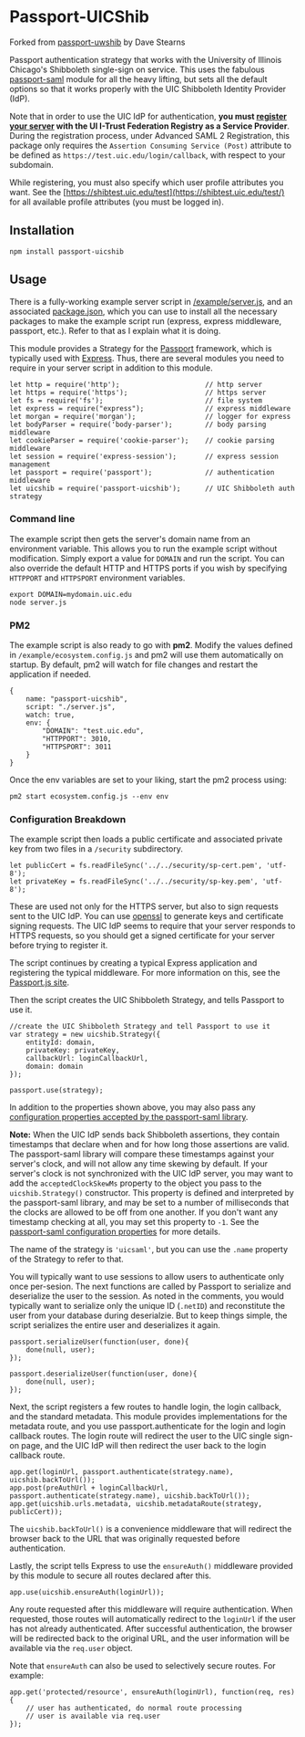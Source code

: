 Passport-UICShib
===============

Forked from [passport-uwshib](https://github.com/drstearns/passport-uwshib) by Dave Stearns

Passport authentication strategy that works with the University of Illinois Chicago's Shibboleth single-sign on service. This uses the fabulous [passport-saml](https://github.com/bergie/passport-saml) module for all the heavy lifting, but sets all the default options so that it works properly with the UIC Shibboleth Identity Provider (IdP).

Note that in order to use the UIC IdP for authentication, **you must [register your server](https://itrust.illinois.edu/federationregistry) with the UI I-Trust Federation Registry as a Service Provider**. During the registration process, under Advanced SAML 2 Registration, this package only requires the `Assertion Consuming Service (Post)` attribute to be defined as `https://test.uic.edu/login/callback`, with respect to your subdomain.

While registering, you must also specify which user profile attributes you want. See the [https://shibtest.uic.edu/test](https://shibtest.uic.edu/test/) for all available profile attributes (you must be logged in).

Installation
------------
    npm install passport-uicshib

Usage
-----
There is a fully-working example server script in [/example/server.js](https://github.com/rak3rman/passport-uicshib/blob/master/example/server.js), and an associated [package.json](ttps://github.com/rak3rman/passport-uicshib/blob/master/example/package.json), which you can use to install all the necessary packages to make the example script run (express, express middleware, passport, etc.). Refer to that as I explain what it is doing.

This module provides a Strategy for the [Passport](http://passportjs.org/) framework, which is typically used with [Express](http://expressjs.com/). Thus, there are several modules you need to require in your server script in addition to this module.

    let http = require('http');                     // http server
    let https = require('https');                   // https server
    let fs = require('fs');                         // file system
    let express = require("express");               // express middleware
    let morgan = require('morgan');                 // logger for express
    let bodyParser = require('body-parser');        // body parsing middleware
    let cookieParser = require('cookie-parser');    // cookie parsing middleware
    let session = require('express-session');       // express session management
    let passport = require('passport');             // authentication middleware
    let uicshib = require('passport-uicshib');      // UIC Shibboleth auth strategy

### Command line

The example script then gets the server's domain name from an environment variable. This allows you to run the example script without modification. Simply export a value for `DOMAIN` and run the script. You can also override the default HTTP and HTTPS ports if you wish by specifying `HTTPPORT` and `HTTPSPORT` environment variables.

    export DOMAIN=mydomain.uic.edu
    node server.js

### PM2

The example script is also ready to go with **pm2**. Modify the values defined in `/example/ecosystem.config.js` and pm2 will use them automatically on startup. By default, pm2 will watch for file changes and restart the application if needed.

    {
        name: "passport-uicshib",
        script: "./server.js",
        watch: true,
        env: {
            "DOMAIN": "test.uic.edu",
            "HTTPPORT": 3010,
            "HTTPSPORT": 3011
        }    
    } 

Once the env variables are set to your liking, start the pm2 process using:

    pm2 start ecosystem.config.js --env env

### Configuration Breakdown

The example script then loads a public certificate and associated private key from two files in a `/security` subdirectory.

    let publicCert = fs.readFileSync('../../security/sp-cert.pem', 'utf-8');
    let privateKey = fs.readFileSync('../../security/sp-key.pem', 'utf-8');

These are used not only for the HTTPS server, but also to sign requests sent to the UIC IdP. You can use [openssl](http://www.sslshopper.com/article-most-common-openssl-commands.html) to generate keys and certificate signing requests. The UIC IdP seems to require that your server responds to HTTPS requests, so you should get a signed certificate for your server before trying to register it.

The script continues by creating a typical Express application and registering the typical middleware. For more information on this, see the [Passport.js site](http://passportjs.org/).

Then the script creates the UIC Shibboleth Strategy, and tells Passport to use it.

    //create the UIC Shibboleth Strategy and tell Passport to use it
    var strategy = new uicshib.Strategy({
        entityId: domain,
        privateKey: privateKey,
        callbackUrl: loginCallbackUrl,
        domain: domain
    });

    passport.use(strategy);

In addition to the properties shown above, you may also pass any [configuration properties accepted by the passport-saml library](https://github.com/bergie/passport-saml/blob/master/README.md#configure-strategy).

**Note:** When the UIC IdP sends back Shibboleth assertions, they contain timestamps that declare when and for how long those assertions are valid. The passport-saml library will compare these timestamps against your server's clock, and will not allow any time skewing by default. If your server's clock is not synchronized with the UIC IdP server, you may want to add the `acceptedClockSkewMs` property to the object you pass to the `uicshib.Strategy()` constructor. This property is defined and interpreted by the passport-saml library, and may be set to a number of milliseconds that the clocks are allowed to be off from one another. If you don't want any timestamp checking at all, you may set this property to `-1`. See the [passport-saml configuration properties](https://github.com/bergie/passport-saml/blob/master/README.md#configure-strategy) for more details.

The name of the strategy is `'uicsaml'`, but you can use the `.name` property of the Strategy to refer to that.

You will typically want to use sessions to allow users to authenticate only once per-sesion. The next functions are called by Passport to serialize and deserialize the user to the session. As noted in the comments, you would typically want to serialize only the unique ID (`.netID`) and reconstitute the user from your database during deserialzie. But to keep things simple, the script serializes the entire user and deserializes it again.

    passport.serializeUser(function(user, done){
        done(null, user);
    });

    passport.deserializeUser(function(user, done){
        done(null, user);
    });

Next, the script registers a few routes to handle login, the login callback, and the standard metadata. This module provides implementations for the metadata route, and you use passport.authenticate for the login and login callback routes. The login route will redirect the user to the UIC single sign-on page, and the UIC IdP will then redirect the user back to the login callback route.

    app.get(loginUrl, passport.authenticate(strategy.name), uicshib.backToUrl());
    app.post(preAuthUrl + loginCallbackUrl, passport.authenticate(strategy.name), uicshib.backToUrl());
    app.get(uicshib.urls.metadata, uicshib.metadataRoute(strategy, publicCert));

The `uicshib.backToUrl()` is a convenience middleware that will redirect the browser back to the URL that was originally requested before authentication.

Lastly, the script tells Express to use the `ensureAuth()` middleware provided by this module to secure all routes declared after this.

    app.use(uicshib.ensureAuth(loginUrl));

Any route requested after this middleware will require authentication. When requested, those routes will automatically redirect to the `loginUrl` if the user has not already authenticated. After successful authentication, the browser will be redirected back to the original URL, and the user information will be available via the `req.user` object.

Note that `ensureAuth` can also be used to selectively secure routes. For example:

    app.get('protected/resource', ensureAuth(loginUrl), function(req, res) {
        // user has authenticated, do normal route processing
        // user is available via req.user
    });
